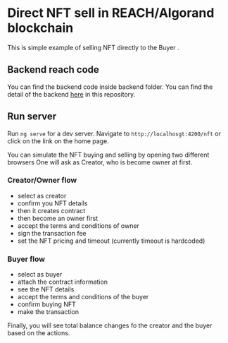 # Direct NFT sell in REACH/Algorand blockchain

This is simple example of selling NFT directly to the Buyer .
## Backend reach code
  You can find the backend code inside backend folder. You can find the detail of the backend [here](https://github.com/knightpr/reach-direct-sell) in this repository.

## Run server
Run `ng serve` for a dev server. Navigate to `http://localhosgt:4200/nft` or click on the link on the home page.

You can simulate the NFT buying and selling by opening two different browsers
One will ask as Creator, who is become owner at first. 
### Creator/Owner flow

- select as creator
- confirm you NFT details
- then it creates contract
- then become an owner first
- accept the terms and conditions of owner 
- sign the transaction fee
- set the NFT pricing and timeout (currently timeout is hardcoded)

### Buyer flow

- select as buyer
- attach the contract information
- see the NFT details 
- accept the terms and conditions of the buyer
- confirm buying NFT
- make the transaction

Finally, you will see total balance changes fo the creator and the buyer based on the actions.






